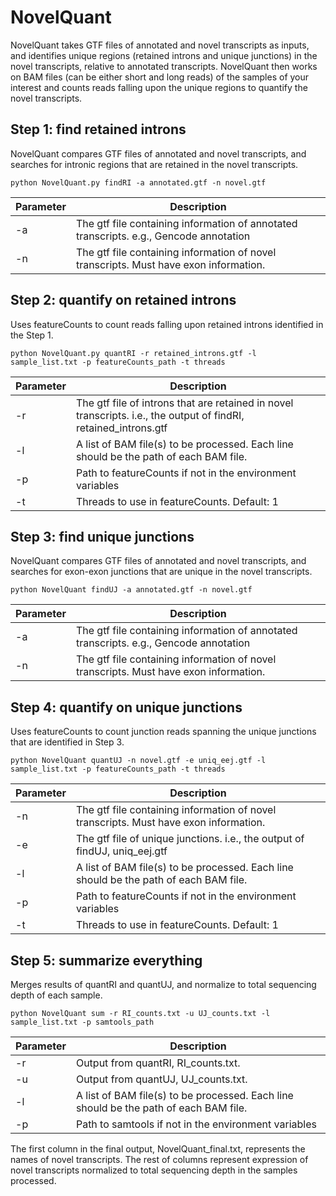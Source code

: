 # NovelQuant

NovelQuant takes GTF files of annotated and novel transcripts as inputs, and identifies unique regions (retained introns and unique junctions) in the novel transcripts, relative to annotated transcripts. NovelQuant then works on BAM files (can be either short and long reads) of the samples of your interest and counts reads falling upon the unique regions to quantify the novel transcripts.

## Step 1: find retained introns

NovelQuant compares GTF files of annotated and novel transcripts, and searches for intronic regions that are retained in the novel transcripts.

`python NovelQuant.py findRI -a annotated.gtf -n novel.gtf`

| Parameter | Description |
|-----------|-------------|
| -a | The gtf file containing information of annotated transcripts. e.g., Gencode annotation |
| -n | The gtf file containing information of novel transcripts. Must have exon information. |

## Step 2: quantify on retained introns

Uses featureCounts to count reads falling upon retained introns identified in the Step 1.

`python NovelQuant.py quantRI -r retained_introns.gtf -l sample_list.txt -p featureCounts_path -t threads`

| Parameter | Description |
|-----------|-------------|
| -r | The gtf file of introns that are retained in novel transcripts. i.e., the output of findRI, retained_introns.gtf |
| -l | A list of BAM file(s) to be processed. Each line should be the path of each BAM file. |
| -p | Path to featureCounts if not in the environment variables |
| -t | Threads to use in featureCounts. Default: 1 |

## Step 3: find unique junctions

NovelQuant compares GTF files of annotated and novel transcripts, and searches for exon-exon junctions that are unique in the novel transcripts.

`python NovelQuant findUJ -a annotated.gtf -n novel.gtf`

| Parameter | Description |
|-----------|-------------|
| -a | The gtf file containing information of annotated transcripts. e.g., Gencode annotation |
| -n | The gtf file containing information of novel transcripts. Must have exon information. |

## Step 4: quantify on unique junctions

Uses featureCounts to count junction reads spanning the unique junctions that are identified in Step 3.

`python NovelQuant quantUJ -n novel.gtf -e uniq_eej.gtf -l sample_list.txt -p featureCounts_path -t threads`

| Parameter | Description |
|-----------|-------------|
| -n | The gtf file containing information of novel transcripts. Must have exon information. |
| -e | The gtf file of unique junctions. i.e., the output of findUJ, uniq_eej.gtf |
| -l | A list of BAM file(s) to be processed. Each line should be the path of each BAM file. |
| -p | Path to featureCounts if not in the environment variables |
| -t | Threads to use in featureCounts. Default: 1 |

## Step 5: summarize everything

Merges results of quantRI and quantUJ, and normalize to total sequencing depth of each sample.

`python NovelQuant sum -r RI_counts.txt -u UJ_counts.txt -l sample_list.txt -p samtools_path`

| Parameter | Description |
|-----------|-------------|
| -r | Output from quantRI, RI_counts.txt. |
| -u | Output from quantUJ, UJ_counts.txt. |
| -l | A list of BAM file(s) to be processed. Each line should be the path of each BAM file. |
| -p | Path to samtools if not in the environment variables |

The first column in the final output, NovelQuant_final.txt, represents the names of novel transcripts. The rest of columns represent expression of novel transcripts normalized to total sequencing depth in the samples processed.
